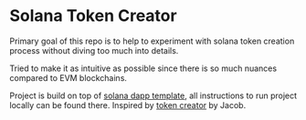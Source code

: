 
# Solana Token Creator

Primary goal of this repo is to help to experiment with solana token creation process without diving too much into details.

Tried to make it as intuitive as possible since there is so much nuances compared to EVM blockchains.

Project is build on top of [solana dapp template](https://github.com/solana-labs/dapp-scaffold), all instructions to run project locally can be found there. Inspired by
[token creator](https://github.com/jacobcreech/Token-Creator) by Jacob.

